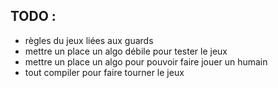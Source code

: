 ## TODO : 

- règles du jeux liées aux guards 
- mettre un place un algo débile pour tester le jeux 
- mettre un place un algo pour pouvoir faire jouer un humain 
- tout compiler pour faire tourner le jeux 

